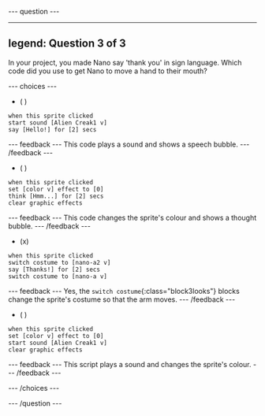 
--- question ---

---
legend: Question 3 of 3
---

In your project, you made Nano say 'thank you' in sign language. Which code did you use to get Nano to move a hand to their mouth?

--- choices ---

- ( ) 
```blocks3
when this sprite clicked
start sound [Alien Creak1 v]
say [Hello!] for [2] secs 
```

  --- feedback ---
This code plays a sound and shows a speech bubble.
  --- /feedback ---

- ( ) 
```blocks3
when this sprite clicked
set [color v] effect to [0] 
think [Hmm...] for [2] secs 
clear graphic effects 
```

  --- feedback ---
This code changes the sprite's colour and shows a thought bubble. 
  --- /feedback ---

- (x) 
```blocks3
when this sprite clicked
switch costume to [nano-a2 v] 
say [Thanks!] for [2] secs
switch costume to [nano-a v]
```

  --- feedback ---
Yes, the `switch costume`{:class="block3looks"} blocks change the sprite's costume so that the arm moves.
  --- /feedback ---

- ( ) 
```blocks3
when this sprite clicked
set [color v] effect to [0]
start sound [Alien Creak1 v] 
clear graphic effects 
```

  --- feedback ---
This script plays a sound and changes the sprite's colour. 
  --- /feedback ---

--- /choices ---

--- /question ---
